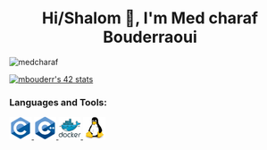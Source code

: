 <h1 align="center">Hi/Shalom 👋, I'm Med charaf Bouderraoui</h1>

<p align="left"> <img src="https://komarev.com/ghpvc/?username=medcharaf&label=Profile%20views&color=0e75b6&style=flat" alt="medcharaf" /> </p>
<a href="https://github.com/oakoudad/badge42"><img src="https://badge.mediaplus.ma/greenbinary/mbouderr" alt="mbouderr's 42 stats" /></a>
<h3 align="left">Languages and Tools:</h3>
<p align="left"> <a href="https://www.cprogramming.com/" target="_blank" rel="noreferrer"> <img src="https://raw.githubusercontent.com/devicons/devicon/master/icons/c/c-original.svg" alt="c" width="40" height="40"/> </a> <a href="https://www.w3schools.com/cpp/" target="_blank" rel="noreferrer"> <img src="https://raw.githubusercontent.com/devicons/devicon/master/icons/cplusplus/cplusplus-original.svg" alt="cplusplus" width="40" height="40"/> </a> <a href="https://www.docker.com/" target="_blank" rel="noreferrer"> <img src="https://raw.githubusercontent.com/devicons/devicon/master/icons/docker/docker-original-wordmark.svg" alt="docker" width="40" height="40"/> </a> <a href="https://www.linux.org/" target="_blank" rel="noreferrer"> <img src="https://raw.githubusercontent.com/devicons/devicon/master/icons/linux/linux-original.svg" alt="linux" width="40" height="40"/> </a> </p>

